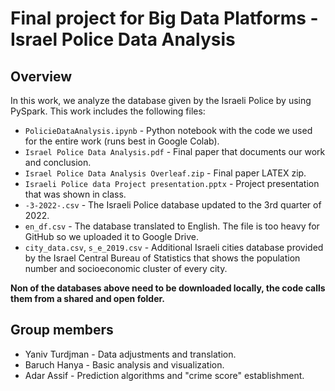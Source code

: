 # Final project for Big Data Platforms - Israel Police Data Analysis

## Overview
In this work, we analyze the database given by the Israeli Police by using PySpark.
This work includes the following files:
 * `PolicieDataAnalysis.ipynb` - Python notebook with the code we used for the entire work (runs best in Google Colab).
 * `Israel Police Data Analysis.pdf` - Final paper that documents our work and conclusion.
 * `Israel Police Data Analysis Overleaf.zip` - Final paper LATEX zip.
 * `Israeli Police data Project presentation.pptx` - Project presentation that was shown in class.
 * `-3-2022-.csv` - The Israeli Police database updated to the 3rd quarter of 2022.
 * `en_df.csv` - The database translated to English. The file is too heavy for GitHub so we uploaded it to Google Drive.
 * `city_data.csv`, `s_e_2019.csv` - Additional Israeli cities database provided by the Israel Central Bureau of Statistics that shows the population number and socioeconomic cluster of every city.

<b>Non of the databases above need to be downloaded locally, the code calls them from a shared and open folder.</b>

## Group members
 * Yaniv Turdjman - Data adjustments and translation.
 * Baruch Hanya - Basic analysis and visualization.
 * Adar Assif - Prediction algorithms and "crime score" establishment.
